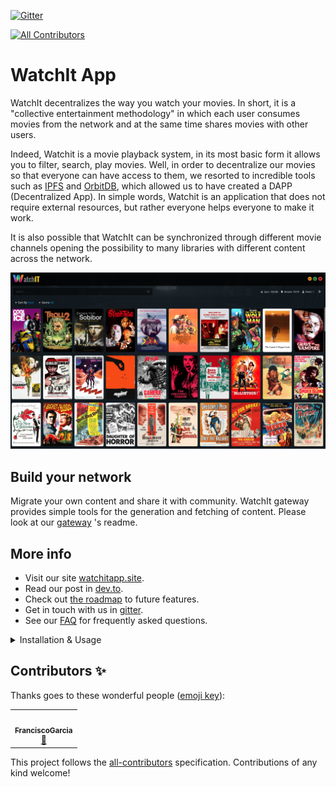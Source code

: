 [![Gitter](https://badges.gitter.im/watchit-app/community.svg)](https://gitter.im/watchit-app/community?utm_source=badge&utm_medium=badge&utm_campaign=pr-badge)
<!-- ALL-CONTRIBUTORS-BADGE:START - Do not remove or modify this section -->
[![All Contributors](https://img.shields.io/badge/all_contributors-1-orange.svg?style=flat-square)](#contributors-)
<!-- ALL-CONTRIBUTORS-BADGE:END -->

# WatchIt App


WatchIt decentralizes the way you watch your movies. In short, it is a "collective entertainment methodology" in which each user consumes movies from 
the network and at the same time shares movies with other users.

Indeed, Watchit is a movie playback system, in its most basic form it allows you to filter, search, play movies.
Well, in order to decentralize our movies so that everyone can have access to them, we resorted to incredible tools such as [IPFS](https://github.com/ipfs/go-ipfs)
and [OrbitDB](https://orbitdb.org/), which allowed us to have created a DAPP (Decentralized App). In simple words, 
Watchit is an application that does not require external resources, but rather everyone helps everyone to make it work.

It is also possible that WatchIt can be synchronized through different movie channels opening the possibility to many libraries with different content across the network.


[![screenshot](src/render/media/img/layout/screen.png?raw=true)]()


## Build your network
Migrate your own content and share it with community. WatchIt gateway provides simple tools for the generation and fetching of content. 
Please look at our [gateway](https://github.com/ZorrillosDev/watchit-gateway) 's readme.

##  More info
* Visit our site [watchitapp.site](http://watchitapp.site).
* Read our post in [dev.to](https://dev.to/geolffreym/watchit-2b88).
* Check out [the roadmap](https://github.com/ZorrillosDev/watchit-desktop/projects/1) to future features.
* Get in touch with us in [gitter](https://gitter.im/watchit-app/community).
* See our [FAQ](FAQ.md) for frequently asked questions.


<details>
  <summary>Installation & Usage</summary>
  
## Install

Please run `npm i` to install dependencies

## Usage

In the project directory, you can run:

### `npm run start`

Runs the app in the development mode.<br />
Open to view it in electron.


### `npm run build`

Builds the app for production to the `build` folder.<br />
It correctly bundles React in production mode and optimizes the build for the best performance.

The build is minified and the filenames include the hashes.<br />
Your app is ready to be deployed!

See the section about [deployment](https://facebook.github.io/create-react-app/docs/deployment) for more information.

### `npm run eject`

**Note: this is a one-way operation. Once you `eject`, you can’t go back!**

If you aren’t satisfied with the build tool and configuration choices, you can `eject` at any time. This command will remove the single build dependency from your project.

Instead, it will copy all the configuration files and the transitive dependencies (webpack, Babel, ESLint, etc) right into your project so you have full control over them. All of the commands except `eject` will still work, but they will point to the copied scripts so you can tweak them. At this point you’re on your own.

You don’t have to ever use `eject`. The curated feature set is suitable for small and middle deployments, and you shouldn’t feel obligated to use this feature. However we understand that this tool wouldn’t be useful if you couldn’t customize it when you are ready for it.

</details>


## Contributors ✨

Thanks goes to these wonderful people ([emoji key](https://allcontributors.org/docs/en/emoji-key)):

<!-- ALL-CONTRIBUTORS-LIST:START - Do not remove or modify this section -->
<!-- prettier-ignore-start -->
<!-- markdownlint-disable -->
<table>
  <tr>
    <td align="center"><a href="https://github.com/xirapo"><img src="https://avatars.githubusercontent.com/u/12839111?v=4?s=100" width="100px;" alt=""/><br /><sub><b>FranciscoGarcia</b></sub></a><br /><a href="https://github.com/ZorrillosDev/watchit-desktop/commits?author=xirapo" title="Documentation">📖</a></td>
  </tr>
</table>

<!-- markdownlint-restore -->
<!-- prettier-ignore-end -->

<!-- ALL-CONTRIBUTORS-LIST:END -->

This project follows the [all-contributors](https://github.com/all-contributors/all-contributors) specification. Contributions of any kind welcome!